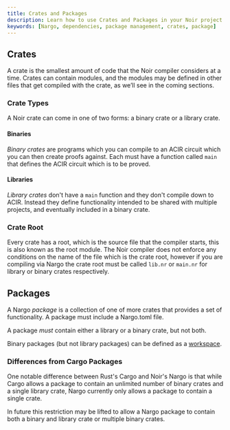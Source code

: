 ```yaml
---
title: Crates and Packages
description: Learn how to use Crates and Packages in your Noir project
keywords: [Nargo, dependencies, package management, crates, package]
---
```


## Crates

A crate is the smallest amount of code that the Noir compiler considers at a time.
Crates can contain modules, and the modules may be defined in other files that get compiled with the crate, as we’ll see in the coming sections.

### Crate Types

A Noir crate can come in one of two forms: a binary crate or a library crate.

#### Binaries

_Binary crates_ are programs which you can compile to an ACIR circuit which you can then create proofs against. Each must have a function called `main` that defines the ACIR circuit which is to be proved.

#### Libraries

_Library crates_ don't have a `main` function and they don't compile down to ACIR. Instead they define functionality intended to be shared with multiple projects, and eventually included in a binary crate.

### Crate Root

Every crate has a root, which is the source file that the compiler starts, this is also known as the root module. The Noir compiler does not enforce any conditions on the name of the file which is the crate root, however if you are compiling via Nargo the crate root must be called `lib.nr` or `main.nr` for library or binary crates respectively.

## Packages

A Nargo _package_ is a collection of one of more crates that provides a set of functionality. A package must include a Nargo.toml file.

A package _must_ contain either a library or a binary crate, but not both.

Binary packages (but not library packages) can be defined as a [workspace](./workspaces).

### Differences from Cargo Packages

One notable difference between Rust's Cargo and Noir's Nargo is that while Cargo allows a package to contain an unlimited number of binary crates and a single library crate, Nargo currently only allows a package to contain a single crate.

In future this restriction may be lifted to allow a Nargo package to contain both a binary and library crate or multiple binary crates.
